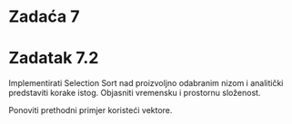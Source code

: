 # Zadaća 7

# Zadatak 7.2

Implementirati Selection Sort nad proizvoljno odabranim nizom i analitički predstaviti korake istog. Objasniti vremensku i prostornu složenost.

Ponoviti prethodni primjer koristeći vektore.